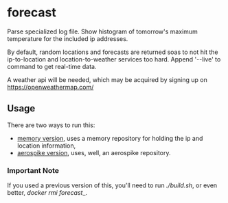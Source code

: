 # forecast

Parse specialized log file. Show histogram of tomorrow's maximum temperature
for the included ip addresses.

By default, random locations and forecasts are returned soas to not hit the ip-to-location and location-to-weather services too hard. Append '--live' to command to get real-time data.

A weather api will be needed, which may be acquired by signing up on https://openweathermap.com/

## Usage

There are two ways to run this:

- [memory version](doc/memory.md), uses a memory repository for holding the ip and location information,
- [aerospike version](doc/aero.md), uses, well, an aerospike repository.

### Important Note

If you used a previous version of this, you'll need to run _./build.sh_, or even better, _docker rmi forecast__.

